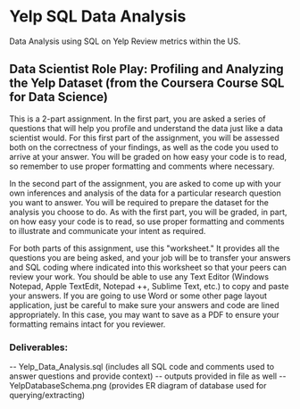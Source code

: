 # Yelp SQL Data Analysis
 Data Analysis using SQL on Yelp Review metrics within the US.

## Data Scientist Role Play: Profiling and Analyzing the Yelp Dataset (from the Coursera Course SQL for Data Science)

This is a 2-part assignment. In the first part, you are asked a series of questions that 
will help you profile and understand the data just like a data scientist would. For this 
first part of the assignment, you will be assessed both on the correctness of your 
findings, as well as the code you used to arrive at your answer. You will be graded on 
how easy your code is to read, so remember to use proper formatting and comments where 
necessary.

In the second part of the assignment, you are asked to come up with your own inferences 
and analysis of the data for a particular research question you want to answer. You will be 
required to prepare the dataset for the analysis you choose to do. As with the first part, 
you will be graded, in part, on how easy your code is to read, so use proper formatting 
and comments to illustrate and communicate your intent as required.

For both parts of this assignment, use this "worksheet." It provides all the questions 
you are being asked, and your job will be to transfer your answers and SQL coding where
indicated into this worksheet so that your peers can review your work. You should be able 
to use any Text Editor (Windows Notepad, Apple TextEdit, Notepad ++, Sublime Text, etc.) 
to copy and paste your answers. If you are going to use Word or some other page layout
application, just be careful to make sure your answers and code are lined appropriately.
In this case, you may want to save as a PDF to ensure your formatting remains intact
for you reviewer.

### Deliverables:

-- Yelp_Data_Analysis.sql (includes all SQL code and comments used to answer questions and provide context)
   -- outputs provided in file as well
-- YelpDatabaseSchema.png (provides ER diagram of database used for querying/extracting)
